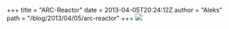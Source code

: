 +++
title = "ARC-Reactor"
date = 2013-04-05T20:24:12Z
author = "Aleks"
path = "/blog/2013/04/05/arc-reactor"
+++
![](https://flipdot.org/blog/uploads/ARC-Reactor1.jpg)
